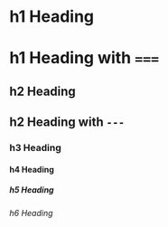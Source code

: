 # h1 Heading

h1 Heading with `===`
===

## h2 Heading

h2 Heading with `---`
---

### h3 Heading
#### h4 Heading
##### h5 Heading
###### h6 Heading

